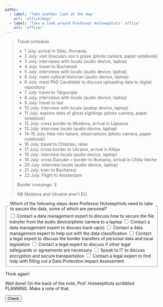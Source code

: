 ```yaml
---
paths:
  - label: 'Take another look at the map'
    url: 'office/map/'
  - label: "Take a look around Professor Hutseephluts' office"
    url: 'office/'
---
```


> Travel schedule
>
> -   1 July: arrival in Sibiu, Romania
> -   2 July: visit Dracula’s son's grave (photo camera, paper notebook)
> -   3 July: interviews with locals (audio device, laptop)
> -   4 July: travel to Bucharest
> -   5 July: interviews with locals (audio device, laptop)
> -   6 July: meet cultural historian (audio device, laptop)
> -   6 July: meet PhD Candidate to discuss uploading data to digital repository
> -   7 July: travel to Târgoviște
> -   8 July: interviews with locals (audio device, laptop)
> -   9 July: travel to Iasi
> -   10 July: Interview with locals (audop device, laptop)
> -   11 July: explore sites of ghost sightings (photo camera, paper notebook)
> -   12 July: cross border to Moldova, arrival in Lăpușna
> -   13 July: interview locals (audio device, laptop)
> -   14-15 July: hike into nature, observations (photo camera, paper notebook)
> -   16 July: travel to Chisinau, relax
> -   17 July: cross border to Ukraine, arrival in Kiliya
> -   18 July: interview locals (audio device, laptop)
> -   19 July: cross Danube = border to Romania, arrival in Chilia Veche
> -   20 July: interview locals (audio device, laptop)
> -   21 July: train to Bucharest
> -   22 July: Flight to Amsterdam
>
> Border crossings: 3
>
> NB Moldova and Ukraine aren’t EU.

<form novalidate>
  <fieldset>
    <legend>Which of the following steps does Professor Hutseephluts need to take to secure the data, some of which are personal?</legend>
    <label class="form-check"><input type="checkbox" required> Contact a data management expert to discuss how to secure the file transfer from the audio device/photo camera to a laptop</label>
    <label class="form-check"><input type="checkbox" required> Contact a data management expert to discuss back-up(s)</label>
    <label class="form-check"><input type="checkbox" required> Contact a data management expert to help out with the data classification</label>
    <label class="form-check"><input type="checkbox" required> Contact a legal expert to discuss the border transfers of personal data and local legislation</label>
    <label class="form-check"><input type="checkbox" required> Contact a legal expert to discuss if other legal safeguards or agreements are necessary</label>
    <label class="form-check"><input type="checkbox" required> Speak to IT to discuss encryption and secure transportation</label>
    <label class="form-check"><input type="checkbox" required> Contact a legal expert to find help with filling out a Data Protection Impact Assessment</label>
  </fieldset>

  <p class="form-if-incorrect">Think again!</p>
  <p class="form-if-correct">Well done! On the back of the note, Prof. Hutseephluts scribbled PLANNING. Make a note of that.</p>
  <button>Check</button>
</form>
